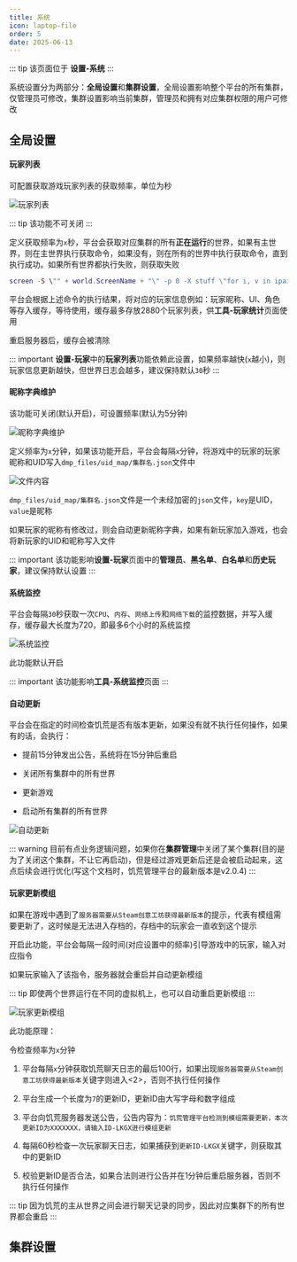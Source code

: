 ```yaml
---
title: 系统
icon: laptop-file
order: 5
date: 2025-06-13
---
```


::: tip
该页面位于 **设置-系统**
:::

系统设置分为两部分：**全局设置**和**集群设置**，全局设置影响整个平台的所有集群，仅管理员可修改，集群设置影响当前集群，管理员和拥有对应集群权限的用户可修改

## 全局设置

#### 玩家列表

可配置获取游戏玩家列表的获取频率，单位为秒

![玩家列表](assets/system-global-playerlist.png)

::: tip
该功能不可关闭
:::

定义获取频率为`x`秒，平台会获取对应集群的所有**正在运行**的世界，如果有主世界，则在主世界执行获取命令，如果没有，则在所有的世界中执行获取命令，直到执行成功。如果所有世界都执行失败，则获取失败

```lua
screen -S \"" + world.ScreenName + "\" -p 0 -X stuff \"for i, v in ipairs(TheNet:GetClientTable()) do  print(string.format(\\\"playerlist %s [%d] %s <-@dmp@-> %s <-@dmp@-> %s\\\", 99999999, i-1, v.userid, v.name, v.prefab )) end$(printf \\\\r)\"
```

平台会根据上述命令的执行结果，将对应的玩家信息例如：玩家昵称、UI、角色等存入缓存，等待使用，缓存最多存放2880个玩家列表，供**工具-玩家统计**页面使用

重启服务器后，缓存会被清除

::: important
**设置-玩家**中的**玩家列表**功能依赖此设置，如果频率越快(`x`越小)，则玩家信息更新越快，但世界日志会越多，建议保持默认`30`秒
:::

#### 昵称字典维护

该功能可关闭(默认开启)，可设置频率(默认为5分钟)

![昵称字典维护](assets/system-global-uidmap.png)

定义频率为`x`分钟，如果该功能开启，平台会每隔`x`分钟，将游戏中的玩家的玩家昵称和UID写入`dmp_files/uid_map/集群名.json`文件中

![文件内容](assets/system-global-uidmap-json.png)

`dmp_files/uid_map/集群名.json`文件是一个未经加密的`json`文件，`key`是UID，`value`是昵称

如果玩家的昵称有修改过，则会自动更新昵称字典，如果有新玩家加入游戏，也会将新玩家的UID和昵称写入文件

::: important
该功能影响**设置-玩家**页面中的**管理员**、**黑名单**、**白名单**和**历史玩家**，建议保持默认设置
:::

#### 系统监控

平台会每隔`30`秒获取一次`CPU`、`内存`、`网络上传`和`网络下载`的监控数据，并写入缓存，缓存最大长度为720，即最多6个小时的系统监控

![系统监控](assets/system-global-metrics.png)

此功能默认开启

::: important
该功能影响**工具-系统监控**页面
:::

#### 自动更新

平台会在指定的时间检查饥荒是否有版本更新，如果没有就不执行任何操作，如果有的话，会执行：

- 提前15分钟发出公告，系统将在15分钟后重启

- 关闭所有集群中的所有世界

- 更新游戏

- 启动所有集群的所有世界

![自动更新](assets/system-global-game-update.png)

::: warning
目前有点业务逻辑问题，如果你在**集群管理**中关闭了某个集群(目的是为了关闭这个集群，不让它再启动)，但是经过游戏更新后还是会被启动起来，这点后续会进行优化(写这个文档时，饥荒管理平台的最新版本是v2.0.4)
:::

#### 玩家更新模组

如果在游戏中遇到了`服务器需要从Steam创意工坊获得最新版本`的提示，代表有模组需要更新了，这时候是无法进入存档的，存档中的玩家会一直收到这个提示

开启此功能，平台会每隔一段时间(对应设置中的频率)引导游戏中的玩家，输入对应指令

如果玩家输入了该指令，服务器就会重启并自动更新模组

::: tip
即使两个世界运行在不同的虚拟机上，也可以自动重启更新模组
:::

![玩家更新模组](assets/system-global-mod-update.png)

此功能原理：

令检查频率为`x`分钟

1. 平台每隔`x`分钟获取饥荒聊天日志的最后100行，如果出现`服务器需要从Steam创意工坊获得最新版本`关键字则进入<2>，否则不执行任何操作

2. 平台生成一个长度为`7`的更新ID，更新ID由大写字母和数字组成

3. 平台向饥荒服务器发送公告，公告内容为：`饥荒管理平台检测到模组需要更新，本次更新ID为XXXXXXX，请输入ID-LKGX进行模组更新`

4. 每隔60秒检查一次玩家聊天日志，如果捕获到`更新ID-LKGX`关键字，则获取其中的更新ID

5. 校验更新ID是否合法，如果合法则进行公告并在1分钟后重启服务器，否则不执行任何操作

::: tip
因为饥荒的主从世界之间会进行聊天记录的同步，因此对应集群下的所有世界都会重启
:::

## 集群设置